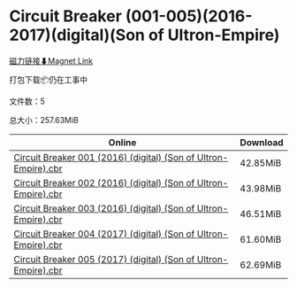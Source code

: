 # Circuit Breaker (001-005)(2016-2017)(digital)(Son of Ultron-Empire)

[磁力链接⬇Magnet Link](magnet:?xt=urn:btih:737ee24192a0de216fcdfdb8725f858e0075b584&dn=Circuit%20Breaker%20%28001-005%29%282016-2017%29%28digital%29%28Son%20of%20Ultron-Empire%29)

打包下载📦仍在工事中

文件数：5

总大小：257.63MiB

Online | Download
--- | ---
[Circuit Breaker 001 (2016) (digital) (Son of Ultron-Empire).cbr](https://github.com/alicewish/markdown/blob/master/comic/Circuit-Breaker-001-2016-digital-Son-of-Ultron-Empire-cbr.md) | 42.85MiB
[Circuit Breaker 002 (2016) (digital) (Son of Ultron-Empire).cbr](https://github.com/alicewish/markdown/blob/master/comic/Circuit-Breaker-002-2016-digital-Son-of-Ultron-Empire-cbr.md) | 43.98MiB
[Circuit Breaker 003 (2016) (digital) (Son of Ultron-Empire).cbr](https://github.com/alicewish/markdown/blob/master/comic/Circuit-Breaker-003-2016-digital-Son-of-Ultron-Empire-cbr.md) | 46.51MiB
[Circuit Breaker 004 (2017) (digital) (Son of Ultron-Empire).cbr](https://github.com/alicewish/markdown/blob/master/comic/Circuit-Breaker-004-2017-digital-Son-of-Ultron-Empire-cbr.md) | 61.60MiB
[Circuit Breaker 005 (2017) (digital) (Son of Ultron-Empire).cbr](https://github.com/alicewish/markdown/blob/master/comic/Circuit-Breaker-005-2017-digital-Son-of-Ultron-Empire-cbr.md) | 62.69MiB